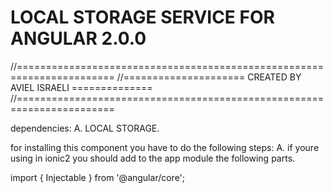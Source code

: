 LOCAL STORAGE SERVICE FOR ANGULAR 2.0.0
=================================

//=======================================================================
//===================== CREATED BY AVIEL ISRAELI ==============
//=======================================================================

dependencies:
 A. LOCAL STORAGE.


for installing this component you have to do the following steps:
A. if youre using in ionic2 you should add to the app module the following parts.

 import { Injectable } from '@angular/core';

